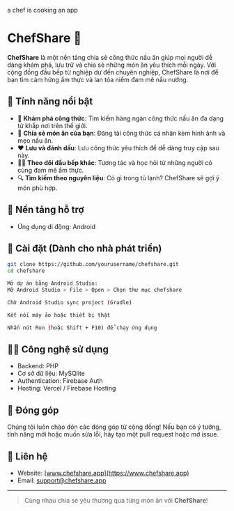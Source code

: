 a chef is cooking an app
# ChefShare 🍳

**ChefShare** là một nền tảng chia sẻ công thức nấu ăn giúp mọi người dễ dàng khám phá, lưu trữ và chia sẻ những món ăn yêu thích mỗi ngày. Với cộng đồng đầu bếp từ nghiệp dư đến chuyên nghiệp, ChefShare là nơi để bạn tìm cảm hứng ẩm thực và lan tỏa niềm đam mê nấu nướng.

## 🌟 Tính năng nổi bật

- 📖 **Khám phá công thức**: Tìm kiếm hàng ngàn công thức nấu ăn đa dạng từ khắp nơi trên thế giới.
- 📝 **Chia sẻ món ăn của bạn**: Đăng tải công thức cá nhân kèm hình ảnh và mẹo nấu ăn.
- ❤️ **Lưu và đánh dấu**: Lưu công thức yêu thích để dễ dàng truy cập sau này.
- 👨‍🍳 **Theo dõi đầu bếp khác**: Tương tác và học hỏi từ những người có cùng đam mê ẩm thực.
- 🔍 **Tìm kiếm theo nguyên liệu**: Có gì trong tủ lạnh? ChefShare sẽ gợi ý món phù hợp.

## 📱 Nền tảng hỗ trợ

- Ứng dụng di động: Android

## 🚀 Cài đặt (Dành cho nhà phát triển)

```bash
git clone https://github.com/yourusername/chefshare.git
cd chefshare

Mở dự án bằng Android Studio:
Mở Android Studio > File > Open > Chọn thư mục chefshare

Chờ Android Studio sync project (Gradle)

Kết nối máy ảo hoặc thiết bị thật

Nhấn nút Run (hoặc Shift + F10) để chạy ứng dụng
```

## 🧑‍💻 Công nghệ sử dụng

- Backend: PHP
- Cơ sở dữ liệu: MySQlite
- Authentication: Firebase Auth
- Hosting: Vercel / Firebase Hosting

## 🤝 Đóng góp

Chúng tôi luôn chào đón các đóng góp từ cộng đồng! Nếu bạn có ý tưởng, tính năng mới hoặc muốn sửa lỗi, hãy tạo một pull request hoặc mở issue.

## 📧 Liên hệ

- Website: [www.chefshare.app](https://www.chefshare.app)
- Email: support@chefshare.app

---

> Cùng nhau chia sẻ yêu thương qua từng món ăn với **ChefShare**!
